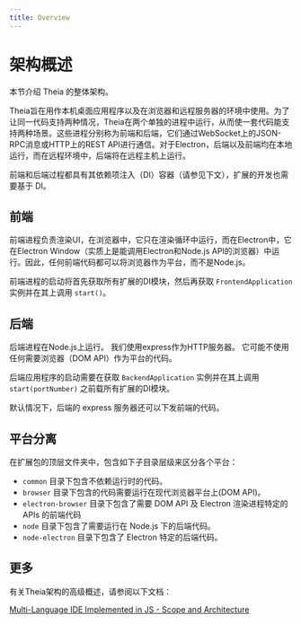 ```yaml
---
title: Overview
---
```


# 架构概述

本节介绍 Theia 的整体架构。

Theia旨在用作本机桌面应用程序以及在浏览器和远程服务器的环境中使用。为了让同一代码支持两种情况，Theia在两个单独的进程中运行，从而使一套代码能支持两种场景。这些进程分别称为前端和后端，它们通过WebSocket上的JSON-RPC消息或HTTP上的REST API进行通信。对于Electron，后端以及前端均在本地运行，而在远程环境中，后端将在远程主机上运行。

前端和后端过程都具有其依赖项注入（DI）容器（请参见下文），扩展的开发也需要基于 DI。

## 前端

前端进程负责渲染UI，在浏览器中，它只在渲染循环中运行，而在Electron中，它在Electron Window（实质上是能调用Electron和Node.js API的浏览器）中运行。因此，任何前端代码都可以将浏览器作为平台，而不是Node.js。

前端进程的启动将首先获取所有扩展的DI模块，然后再获取 `FrontendApplication` 实例并在其上调用 `start()`。

## 后端

后端进程在Node.js上运行。 我们使用express作为HTTP服务器。 它可能不使用任何需要浏览器（DOM API）作为平台的代码。

后端应用程序的启动需要在获取 `BackendApplication` 实例并在其上调用 `start(portNumber)` 之前载所有扩展的DI模块。

默认情况下，后端的 express 服务器还可以下发前端的代码。

## 平台分离

在扩展包的顶层文件夹中，包含如下子目录层级来区分各个平台：

 - `common` 目录下包含不依赖运行时的代码。
 - `browser` 目录下包含的代码需要运行在现代浏览器平台上(DOM API)。
 - `electron-browser` 目录下包含了需要 DOM API 及 Electron 渲染进程特定的 APIs 的前端代码
 - `node` 目录下包含了需要运行在 Node.js 下的后端代码。
 - `node-electron` 目录下包含了 Electron 特定的后端代码。

## 更多

有关Theia架构的高级概述，请参阅以下文档：

[Multi-Language IDE Implemented in JS - Scope and Architecture](https://docs.google.com/document/d/1aodR1LJEF_zu7xBis2MjpHRyv7JKJzW7EWI9XRYCt48)
